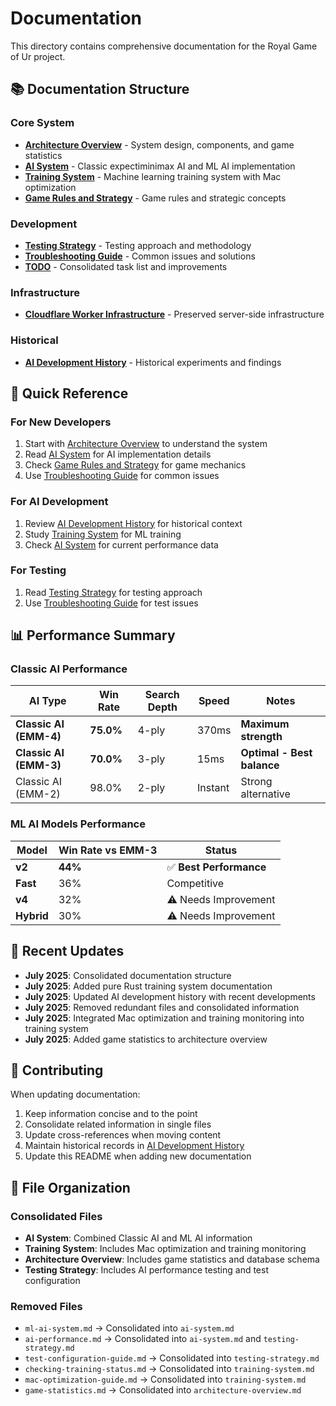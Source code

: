 # Documentation

This directory contains comprehensive documentation for the Royal Game of Ur project.

## 📚 Documentation Structure

### Core System

- **[Architecture Overview](./architecture-overview.md)** - System design, components, and game statistics
- **[AI System](./ai-system.md)** - Classic expectiminimax AI and ML AI implementation
- **[Training System](./training-system.md)** - Machine learning training system with Mac optimization
- **[Game Rules and Strategy](./game-rules-strategy.md)** - Game rules and strategic concepts

### Development

- **[Testing Strategy](./testing-strategy.md)** - Testing approach and methodology
- **[Troubleshooting Guide](./troubleshooting.md)** - Common issues and solutions
- **[TODO](./TODO.md)** - Consolidated task list and improvements

### Infrastructure

- **[Cloudflare Worker Infrastructure](./cloudflare-worker-infrastructure.md)** - Preserved server-side infrastructure

### Historical

- **[AI Development History](./ai-development-history.md)** - Historical experiments and findings

## 🎯 Quick Reference

### For New Developers

1. Start with [Architecture Overview](./architecture-overview.md) to understand the system
2. Read [AI System](./ai-system.md) for AI implementation details
3. Check [Game Rules and Strategy](./game-rules-strategy.md) for game mechanics
4. Use [Troubleshooting Guide](./troubleshooting.md) for common issues

### For AI Development

1. Review [AI Development History](./ai-development-history.md) for historical context
2. Study [Training System](./training-system.md) for ML training
3. Check [AI System](./ai-system.md) for current performance data

### For Testing

1. Read [Testing Strategy](./testing-strategy.md) for testing approach
2. Use [Troubleshooting Guide](./troubleshooting.md) for test issues

## 📊 Performance Summary

### Classic AI Performance

| AI Type                | Win Rate  | Search Depth | Speed   | Notes                      |
| ---------------------- | --------- | ------------ | ------- | -------------------------- |
| **Classic AI (EMM-4)** | **75.0%** | 4-ply        | 370ms   | **Maximum strength**       |
| **Classic AI (EMM-3)** | **70.0%** | 3-ply        | 15ms    | **Optimal - Best balance** |
| Classic AI (EMM-2)     | 98.0%     | 2-ply        | Instant | Strong alternative         |

### ML AI Models Performance

| Model      | Win Rate vs EMM-3 | Status                  |
| ---------- | ----------------- | ----------------------- |
| **v2**     | **44%**           | ✅ **Best Performance** |
| **Fast**   | 36%               | Competitive             |
| **v4**     | 32%               | ⚠️ Needs Improvement    |
| **Hybrid** | 30%               | ⚠️ Needs Improvement    |

## 🔄 Recent Updates

- **July 2025**: Consolidated documentation structure
- **July 2025**: Added pure Rust training system documentation
- **July 2025**: Updated AI development history with recent developments
- **July 2025**: Removed redundant files and consolidated information
- **July 2025**: Integrated Mac optimization and training monitoring into training system
- **July 2025**: Added game statistics to architecture overview

## 📝 Contributing

When updating documentation:

1. Keep information concise and to the point
2. Consolidate related information in single files
3. Update cross-references when moving content
4. Maintain historical records in [AI Development History](./ai-development-history.md)
5. Update this README when adding new documentation

## 📁 File Organization

### Consolidated Files

- **AI System**: Combined Classic AI and ML AI information
- **Training System**: Includes Mac optimization and training monitoring
- **Architecture Overview**: Includes game statistics and database schema
- **Testing Strategy**: Includes AI performance testing and test configuration

### Removed Files

- `ml-ai-system.md` → Consolidated into `ai-system.md`
- `ai-performance.md` → Consolidated into `ai-system.md` and `testing-strategy.md`
- `test-configuration-guide.md` → Consolidated into `testing-strategy.md`
- `checking-training-status.md` → Consolidated into `training-system.md`
- `mac-optimization-guide.md` → Consolidated into `training-system.md`
- `game-statistics.md` → Consolidated into `architecture-overview.md`
